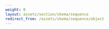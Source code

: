 ```yaml
---
weight: 0
layout: assets/section/skema/sequence
redirect_from: /assets/skema/sequence/object
---
```


